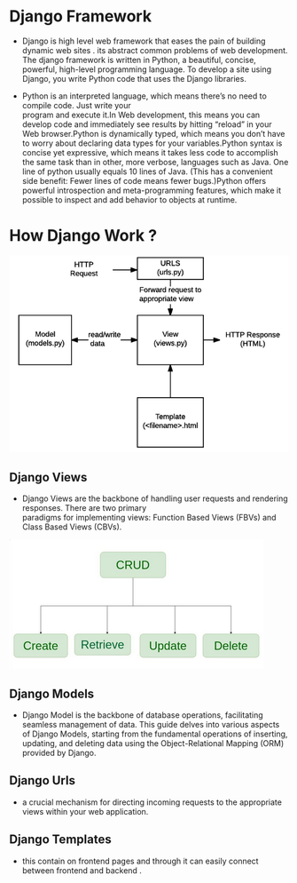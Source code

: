 # Django Framework
-  Django is high level web framework that eases the pain of building dynamic web sites . its abstract 
   common problems of web development. The django framework is written in Python, a beautiful, concise, powerful, high-level programming language. To develop a site using
   Django, you write Python code that uses the Django libraries. 

- Python is an interpreted language, which means there’s no need to compile code. Just write your   
  program and execute it.In Web development, this means you can develop code and immediately see results by hitting “reload” in your Web browser.Python is dynamically typed, which means you don’t have to worry about declaring data types for your variables.Python syntax is concise yet expressive, which means it takes less code to accomplish the same task than in other, more verbose, languages such as Java. One line of python usually equals 10 lines of Java. (This has a convenient side benefit:
  Fewer lines of code means fewer bugs.)Python offers powerful introspection and meta-programming features, which make it possible to inspect and add behavior to objects at runtime.


# How Django Work ?

![image](djangoArchitecture.png)

## Django Views 
- Django Views are the backbone of handling user requests and rendering responses. There are two primary  
  paradigms for implementing views: Function Based Views (FBVs) and Class Based Views (CBVs). 

![image](CRUD.png)

## Django Models
- Django Model is the backbone of database operations, facilitating seamless management of data. This 
  guide delves into various aspects of Django Models, starting from the fundamental operations of inserting, updating, and deleting data using the Object-Relational Mapping (ORM) provided by Django.


## Django Urls
- a crucial mechanism for directing incoming requests to the appropriate views within your web application.

## Django Templates 
- this contain on frontend pages and through it can easily connect between frontend and backend .




